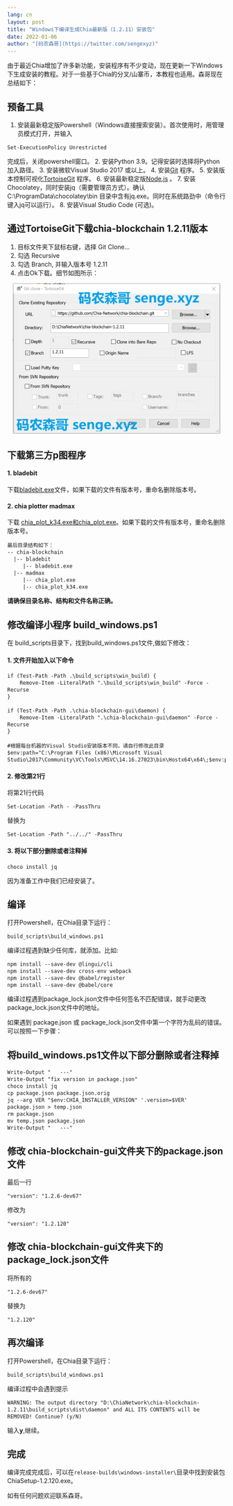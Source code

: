 ```yaml
---
lang: cn
layout: post
title: "Windows下编译生成Chia最新版（1.2.11）安装包"
date: 2022-01-06
author: "[码农森哥](https://twitter.com/sengexyz)"
---
```


由于最近Chia增加了许多新功能，安装程序有不少变动，现在更新一下Windows下生成安装的教程。对于一些基于Chia的分叉/山寨币，本教程也适用。森哥现在总结如下：


## 预备工具
1. 安装最新稳定版Powershell（Windows直接搜索安装）。首次使用时，用管理员模式打开，并输入 

```batch
Set-ExecutionPolicy Unrestricted
```
完成后，关闭powershell窗口。
2. 安装Python 3.9。记得安装时选择将Python加入路径。 
3. 安装微软Visual Studio 2017 或以上。
4. 安装[Git](https://git-scm.com/) 程序。
5. 安装版本控制可视化[TortoiseGit](https://tortoisegit.org/) 程序。
6. 安装最新稳定版[Node.js](https://nodejs.org) 。
7. 安装Chocolatey，同时安装jq（需要管理员方式）。确认 C:\ProgramData\chocolatey\bin 目录中含有jq.exe。同时在系统路劲中（命令行键入jq可以运行）。
8. 安装Visual Studio Code (可选)。


## 通过TortoiseGit下载chia-blockchain 1.2.11版本
1. 目标文件夹下鼠标右键，选择 Git Clone...
2. 勾选 Recursive
3. 勾选 Branch, 并输入版本号 1.2.11
4. 点击Ok下载。细节如图所示：
<p align="center">
  <img src="/assets/blog/git_chia_settings.png" alt="Git settings for Chia" width="480">
</p>


## 下载第三方p图程序

#### 1. bladebit
下载[bladebit.exe](https://github.com/Chia-Network/bladebit)文件，如果下载的文件有版本号，重命名删除版本号。

#### 2. chia plotter madmax
下载 [chia_plot_k34.exe和chia_plot.exe](https://github.com/Chia-Network/chia-plotter-madmax)。如果下载的文件有版本号，重命名删除版本号。

```batch
最后目录结构如下：
-- chia-blockchain
  |-- bladebit
     |-- bladebit.exe
  |-- madmax
     |-- chia_plot.exe
     |-- chia_plot_k34.exe
```

**请确保目录名称、结构和文件名称正确。**

## 修改编译小程序 build_windows.ps1
在 build_scripts目录下，找到build_windows.ps1文件,做如下修改：

#### 1. 文件开始加入以下命令 

```batch
if (Test-Path -Path .\build_scripts\win_build) {
    Remove-Item -LiteralPath ".\build_scripts\win_build" -Force -Recurse
}

if (Test-Path -Path .\chia-blockchain-gui\daemon) {
    Remove-Item -LiteralPath ".\chia-blockchain-gui\daemon" -Force -Recurse
}

#根据每台机器的Visual Studio安装版本不同，请自行修改此目录
$env:path="C:\Program Files (x86)\Microsoft Visual Studio\2017\Community\VC\Tools\MSVC\14.16.27023\bin\Hostx64\x64\;$env:path"
```

#### 2. 修改第21行 
将第21行代码
```batch
Set-Location -Path - -PassThru 
``` 

替换为 

```batch
Set-Location -Path "../../" -PassThru 
```

#### 3. 将以下部分删除或者注释掉

```batch
choco install jq
```
因为准备工作中我们已经安装了。


## 编译

打开Powershell，在Chia目录下运行：

```batch
build_scripts\build_windows.ps1
```

编译过程遇到缺少任何库，就添加。比如:
```
npm install --save-dev @lingui/cli
npm install --save-dev cross-env webpack
npm install --save-dev @babel/register
npm install --save-dev @babel/core
```

编译过程遇到package_lock.json文件中任何签名不匹配错误，就手动更改package_lock.json文件中的地址。

如果遇到 package.json 或 package_lock.json文件中第一个字符为乱码的错误。可以按照一下步骤：

## 将build_windows.ps1文件以下部分删除或者注释掉
```batch
Write-Output "   ---"
Write-Output "fix version in package.json"
choco install jq
cp package.json package.json.orig
jq --arg VER "$env:CHIA_INSTALLER_VERSION" '.version=$VER' package.json > temp.json
rm package.json
mv temp.json package.json
Write-Output "   ---"
```

## 修改 chia-blockchain-gui文件夹下的package.json文件
最后一行
```batch
"version": "1.2.6-dev67"
``` 

修改为 
```batch
"version": "1.2.120"
```

## 修改 chia-blockchain-gui文件夹下的package_lock.json文件
将所有的 
```
"1.2.6-dev67"
```
替换为
```
"1.2.120"
```

## 再次编译
打开Powershell，在Chia目录下运行：

```batch
build_scripts\build_windows.ps1
```

编译过程中会遇到提示
```batch
WARNING: The output directory "D:\ChiaNetwork\chia-blockchain-1.2.11\build_scripts\dist\daemon" and ALL ITS CONTENTS will be REMOVED! Continue? (y/N)
```
输入**y**,继续。

## 完成
编译完成完成后，可以在```release-builds\windows-installer\```目录中找到安装包ChiaSetup-1.2.120.exe。


如有任何问题欢迎联系森哥。


